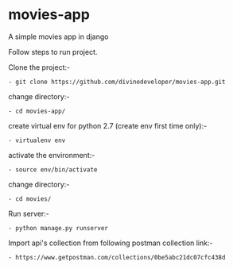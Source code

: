 # movies-app
A simple movies app in django

Follow steps to run project.

Clone the project:-

    - git clone https://github.com/divinedeveloper/movies-app.git

change directory:-

    - cd movies-app/


create virtual env for python 2.7 (create env first time only):-

    - virtualenv env 


activate the environment:-

    - source env/bin/activate


change directory:-

    - cd movies/ 


Run server:-

    - python manage.py runserver


Import api's collection from following postman collection link:- 

    - https://www.getpostman.com/collections/0be5abc21dc07cfc438d 

